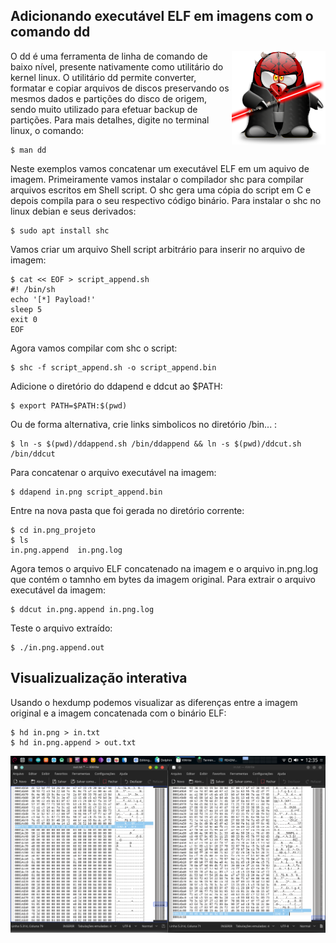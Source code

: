 ## Adicionando executável ELF em imagens com o comando dd

<p align="center">
  <img align="right" width="150" height="150" src="https://github.com/tpaphysics/dd_append/blob/master/in.png?raw=true">
</p>

O dd é uma ferramenta de linha de comando de baixo nível, presente nativamente como utilitário do kernel linux. O utilitário dd permite converter, formatar e copiar arquivos de discos preservando os mesmos dados e partições do disco de origem, sendo muito utilizado para efetuar backup de partições. Para mais detalhes, digite no terminal linux, o comando: 
```
$ man dd
```
Neste exemplos vamos concatenar um executável ELF em um aquivo de imagem. Primeiramente vamos instalar o compilador shc para compilar arquivos escritos em Shell script. O shc gera uma cópia do script em C e depois compila para o seu respectivo código binário. Para instalar o shc no linux debian e seus derivados:
```
$ sudo apt install shc
```
Vamos criar um arquivo Shell script arbitrário para inserir no arquivo de imagem:
```
$ cat << EOF > script_append.sh
#! /bin/sh
echo '[*] Payload!'
sleep 5
exit 0
EOF
```
Agora vamos compilar com shc o script:
```
$ shc -f script_append.sh -o script_append.bin
```
Adicione o diretório do ddapend e ddcut ao $PATH:
```
$ export PATH=$PATH:$(pwd) 
```
Ou de forma alternativa, crie links simbolicos no diretório /bin... :
```
$ ln -s $(pwd)/ddappend.sh /bin/ddappend && ln -s $(pwd)/ddcut.sh /bin/ddcut
```
Para concatenar o arquivo executável na imagem:
```
$ ddapend in.png script_append.bin
```
Entre na nova pasta que foi gerada no diretório corrente:
```
$ cd in.png_projeto 
$ ls
in.png.append  in.png.log
```
Agora temos o arquivo ELF concatenado na imagem e o arquivo in.png.log que contém o tamnho em bytes da imagem original.
Para extrair o arquivo executável da imagem:
```
$ ddcut in.png.append in.png.log
```
Teste o arquivo extraído:
```
$ ./in.png.append.out 
```
## Visualizualização interativa 
Usando o hexdump podemos visualizar as diferenças entre a imagem original e a imagem concatenada com o binário ELF:
```
$ hd in.png > in.txt
$ hd in.png.append > out.txt
```
![hexdump](https://github.com/tpaphysics/dd_append/blob/master/docs/hexdump.png)
